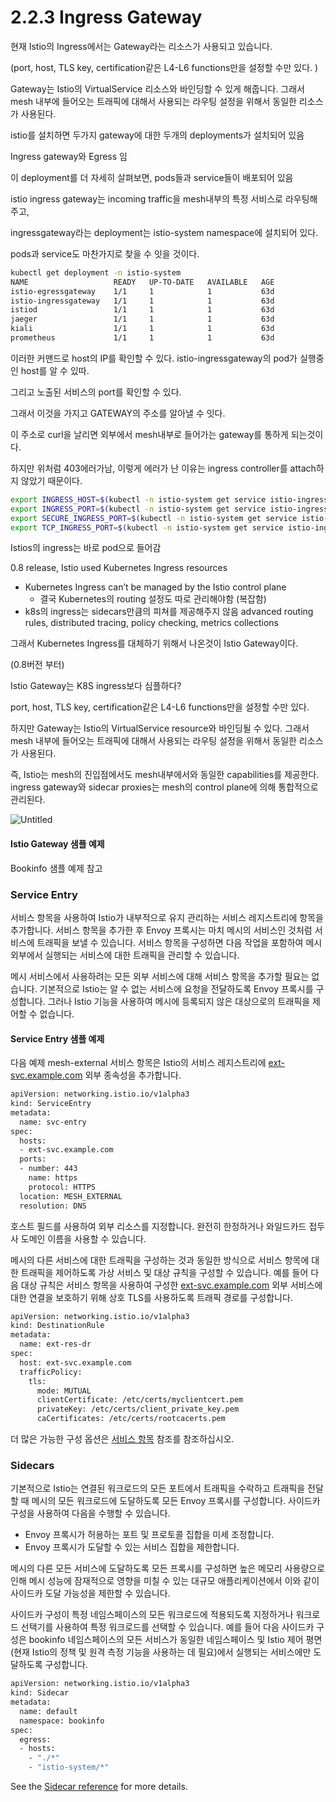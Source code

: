 # 2.2.3 Ingress Gateway

현재 Istio의 Ingress에서는 Gateway라는 리소스가 사용되고 있습니다.

(port, host, TLS key, certification같은 L4-L6 functions만을 설정할 수만 있다. )

Gateway는 Istio의 VirtualService 리소스와 바인딩할 수 있게 해줍니다. 그래서 mesh 내부에 들어오는 트래픽에 대해서 사용되는 라우팅 설정을 위해서 동일한 리소스가 사용된다.

istio를 설치하면 두가지 gateway에 대한 두개의 deployments가 설치되어 있음

Ingress gateway와 Egress 임

이 deployment를 더 자세히 살펴보면, pods들과 service들이 배포되어 있음

istio ingress gateway는 incoming traffic을 mesh내부의 특정 서비스로 라우팅해주고,

ingressgateway라는 deployment는 istio-system namespace에 설치되어 있다.

pods과 service도 마찬가지로 찾을 수 잇을 것이다.

```bash
kubectl get deployment -n istio-system                                                                                                                                                 [20:51:58]
NAME                   READY   UP-TO-DATE   AVAILABLE   AGE
istio-egressgateway    1/1     1            1           63d
istio-ingressgateway   1/1     1            1           63d
istiod                 1/1     1            1           63d
jaeger                 1/1     1            1           63d
kiali                  1/1     1            1           63d
prometheus             1/1     1            1           63d
```

이러한 커맨드로 host의 IP를 확인할 수 있다. istio-ingressgateway의 pod가 실행중인 host를 알 수 있따.

그리고 노출된 서비스의 port를 확인할 수 있다.

그래서 이것을 가지고 GATEWAY의 주소를 알아낼 수 잇다.

이 주소로 curl을 날리면 외부에서 mesh내부로 들어가는 gateway를 통하게 되는것이다.

하지만 위처럼 403에러가남, 이렇게 에러가 난 이유는 ingress controller를 attach하지 않았기 때문이다.

```bash
export INGRESS_HOST=$(kubectl -n istio-system get service istio-ingressgateway -o jsonpath='{.status.loadBalancer.ingress[0].ip}')
export INGRESS_PORT=$(kubectl -n istio-system get service istio-ingressgateway -o jsonpath='{.spec.ports[?(@.name=="http2")].port}')
export SECURE_INGRESS_PORT=$(kubectl -n istio-system get service istio-ingressgateway -o jsonpath='{.spec.ports[?(@.name=="https")].port}')
export TCP_INGRESS_PORT=$(kubectl -n istio-system get service istio-ingressgateway -o jsonpath='{.spec.ports[?(@.name=="tcp")].port}')
```

Istios의 ingress는 바로 pod으로 들어감

0.8 release, Istio used Kubernetes Ingress resources

* Kubernetes Ingress can’t be managed by the Istio control plane
  * 결국 Kubernetes의 routing 설정도 따로 관리해야함 (복잡함)
* k8s의 ingress는 sidecars만큼의 피쳐를 제공해주지 않음 advanced routing rules, distributed tracing, policy checking, metrics collections

그래서 Kubernetes Ingress를 대체하기 위해서 나온것이 Istio Gateway이다.

(0.8버전 부터)

Istio Gateway는 K8S ingress보다 심플하다?

port, host, TLS key, certification같은 L4-L6 functions만을 설정할 수만 있다.

하지만 Gateway는 Istio의 VirtualService resource와 바인딩될 수 있다. 그래서 mesh 내부에 들어오는 트래픽에 대해서 사용되는 라우팅 설정을 위해서 동일한 리소스가 사용된다.

즉, Istio는 mesh의 진입점에서도 mesh내부에서와 동일한 capabilities를 제공한다. ingress gateway와 sidecar proxies는 mesh의 control plane에 의해 통합적으로 관리된다.

![Untitled](https://s3-us-west-2.amazonaws.com/secure.notion-static.com/4a901e89-42e6-4ed5-aaa9-49d034a9ec50/Untitled.png)

#### Istio Gateway 샘플 예제

Bookinfo 샘플 예제 참고

### Service Entry

서비스 항목을 사용하여 Istio가 내부적으로 유지 관리하는 서비스 레지스트리에 항목을 추가합니다. 서비스 항목을 추가한 후 Envoy 프록시는 마치 메시의 서비스인 것처럼 서비스에 트래픽을 보낼 수 있습니다. 서비스 항목을 구성하면 다음 작업을 포함하여 메시 외부에서 실행되는 서비스에 대한 트래픽을 관리할 수 있습니다.

메시 서비스에서 사용하려는 모든 외부 서비스에 대해 서비스 항목을 추가할 필요는 없습니다. 기본적으로 Istio는 알 수 없는 서비스에 요청을 전달하도록 Envoy 프록시를 구성합니다. 그러나 Istio 기능을 사용하여 메시에 등록되지 않은 대상으로의 트래픽을 제어할 수 없습니다.

#### Service Entry 샘플 예제

다음 예제 mesh-external 서비스 항목은 Istio의 서비스 레지스트리에 [ext-svc.example.com](http://ext-svc.example.com) 외부 종속성을 추가합니다.

```bash
apiVersion: networking.istio.io/v1alpha3
kind: ServiceEntry
metadata:
  name: svc-entry
spec:
  hosts:
  - ext-svc.example.com
  ports:
  - number: 443
    name: https
    protocol: HTTPS
  location: MESH_EXTERNAL
  resolution: DNS
```

호스트 필드를 사용하여 외부 리소스를 지정합니다. 완전히 한정하거나 와일드카드 접두사 도메인 이름을 사용할 수 있습니다.

메시의 다른 서비스에 대한 트래픽을 구성하는 것과 동일한 방식으로 서비스 항목에 대한 트래픽을 제어하도록 가상 서비스 및 대상 규칙을 구성할 수 있습니다. 예를 들어 다음 대상 규칙은 서비스 항목을 사용하여 구성한 [ext-svc.example.com](http://ext-svc.example.com) 외부 서비스에 대한 연결을 보호하기 위해 상호 TLS를 사용하도록 트래픽 경로를 구성합니다.

```bash
apiVersion: networking.istio.io/v1alpha3
kind: DestinationRule
metadata:
  name: ext-res-dr
spec:
  host: ext-svc.example.com
  trafficPolicy:
    tls:
      mode: MUTUAL
      clientCertificate: /etc/certs/myclientcert.pem
      privateKey: /etc/certs/client_private_key.pem
      caCertificates: /etc/certs/rootcacerts.pem
```

더 많은 가능한 구성 옵션은 [서비스 항목](https://istio.io/latest/docs/reference/config/networking/service-entry/) 참조를 참조하십시오.

### Sidecars

기본적으로 Istio는 연결된 워크로드의 모든 포트에서 트래픽을 수락하고 트래픽을 전달할 때 메시의 모든 워크로드에 도달하도록 모든 Envoy 프록시를 구성합니다. 사이드카 구성을 사용하여 다음을 수행할 수 있습니다.

* Envoy 프록시가 허용하는 포트 및 프로토콜 집합을 미세 조정합니다.
* Envoy 프록시가 도달할 수 있는 서비스 집합을 제한합니다.

메시의 다른 모든 서비스에 도달하도록 모든 프록시를 구성하면 높은 메모리 사용량으로 인해 메시 성능에 잠재적으로 영향을 미칠 수 있는 대규모 애플리케이션에서 이와 같이 사이드카 도달 가능성을 제한할 수 있습니다.

사이드카 구성이 특정 네임스페이스의 모든 워크로드에 적용되도록 지정하거나 워크로드 선택기를 사용하여 특정 워크로드를 선택할 수 있습니다. 예를 들어 다음 사이드카 구성은 bookinfo 네임스페이스의 모든 서비스가 동일한 네임스페이스 및 Istio 제어 평면(현재 Istio의 정책 및 원격 측정 기능을 사용하는 데 필요)에서 실행되는 서비스에만 도달하도록 구성합니다.

```bash
apiVersion: networking.istio.io/v1alpha3
kind: Sidecar
metadata:
  name: default
  namespace: bookinfo
spec:
  egress:
  - hosts:
    - "./*"
    - "istio-system/*"
```

See the [Sidecar reference](https://istio.io/latest/docs/reference/config/networking/sidecar/) for more details.
